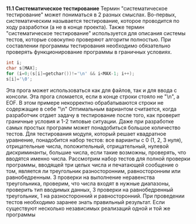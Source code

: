 **11.1 Систематическое тестирование**
Термин "систематическое тестирование" может пониматься в 2 разных смыслах. Во-первых, систематическим называется тестирование, которое проводится по ходу разработки (а не в конце проекта). Также термин "систематическое тестирование" используется для описания системы тестов, которые совокупно проверяют алгоритм полностью.
При составлении программы тестирования необходимо обязательно проверять функционирование программы в граничных условиях.
```cpp
int i;
char s[MAX];
for (i=0;(s[i]=getchar())!='\n' && i<MAX-1; i++);
s[i]='\0';
```
Эта прога может использоваться как для файлов, так и для ввода с консоли. Эта прога сломается, если в конце строки стояло не "\n", а EOF.
В этом примере некорректно обрабатываются строки не содержащие в себе "\n"
Оптимальным вариантом считается, когда разработчик отдает задачу в тестирование после того, как проверит граничные условия и 1-2 типовые ситуации.
Даже при разработке самых простых программ может понадобиться большое количество тестов.
Для тестирования модуля, который решает квадратное уравнение, понадобится набор тестов: все варианты с 0 (1, 2, 3 нуля), отрицательные числа, положительный, отрицательный, нулевой дискриминанты, большие числа, если такие возможны, проверять, что вводятся именно числа.
Рассмотрим набор тестов для полной проверки программы, вводящей три целых числа и печатающей сообщение о том, является ли треугольник разносторонним, равносторонним или равнобедренным.
3 проверки на выполнение неравенства треугольника, проверим, что числа входят в нужные диапазоны, проверить тип вводимых данных, 3 проверки на равнобедренный треугольник, 1 на разносторонний и равносторонний.
При проведении тестов необходимо заранее знать правильный результат. Если существуют несколько независимых реализаций одной и той же программы